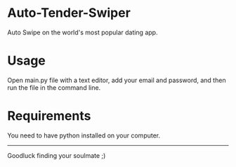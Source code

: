 # Auto-Tender-Swiper
Auto Swipe on the world's most popular dating app.

# Usage 
Open main.py file with a text editor, add your email and password, and then run the file in the command line.

# Requirements 
You need to have python installed on your computer.


---------
Goodluck finding your soulmate ;)
